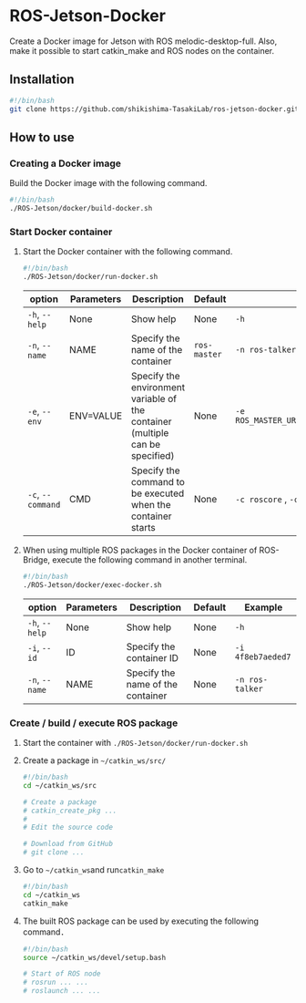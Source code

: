 # ROS-Jetson-Docker
Create a Docker image for Jetson with ROS melodic-desktop-full. Also, make it possible to start catkin_make and ROS nodes on the container.

## Installation
```bash
#!/bin/bash
git clone https://github.com/shikishima-TasakiLab/ros-jetson-docker.git ROS-Jetson
```

## How to use

### Creating a Docker image

Build the Docker image with the following command.
```bash
#!/bin/bash
./ROS-Jetson/docker/build-docker.sh
```

### Start Docker container

1. Start the Docker container with the following command.
    ```bash
    #!/bin/bash
    ./ROS-Jetson/docker/run-docker.sh
    ```
    |option       |Parameters|Description                                      |Default      |Example                                           |
    |-----------------|----------|------------------------------------------|------------|---------------------------------------------|
    |`-h`, `--help`   |None      |Show help                              |None        |`-h`                                         |
    |`-n`, `--name`   |NAME      |Specify the name of the container                      |`ros-master`|`-n ros-talker`                              |
    |`-e`, `--env`    |ENV=VALUE |Specify the environment variable of the container (multiple can be specified)|None        |`-e ROS_MASTER_URI=http://192.168.2.10:11311`|
    |`-c`, `--command`|CMD       |Specify the command to be executed when the container starts    |None        |`-c roscore` , `-c "rosrun rviz rviz"`       |

2. When using multiple ROS packages in the Docker container of ROS-Bridge, execute the following command in another terminal.

    ```bash
    #!/bin/bash
    ./ROS-Jetson/docker/exec-docker.sh
    ```
    |option    |Parameters|Description                |Default|Example               |
    |--------------|----------|--------------------|------|-----------------|
    |`-h`, `--help`|None      |Show help        |None  |`-h`             |
    |`-i`, `--id`  |ID        |Specify the container ID  |None  |`-i 4f8eb7aeded7`|
    |`-n`, `--name`|NAME      |Specify the name of the container|None  |`-n ros-talker`  |

### Create / build / execute ROS package

1. Start the container with `./ROS-Jetson/docker/run-docker.sh`

2. Create a package in `~/catkin_ws/src/`

    ```bash
    #!/bin/bash
    cd ~/catkin_ws/src

    # Create a package
    # catkin_create_pkg ...
    #
    # Edit the source code

    # Download from GitHub
    # git clone ...
    ```

3. Go to `~/catkin_ws`and run`catkin_make`

    ```bash
    #!/bin/bash
    cd ~/catkin_ws
    catkin_make
    ```

4. The built ROS package can be used by executing the following command．

    ```bash
    #!/bin/bash
    source ~/catkin_ws/devel/setup.bash

    # Start of ROS node
    # rosrun ... ...
    # roslaunch ... ...
    ```
